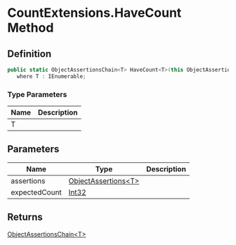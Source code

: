 # CountExtensions.HaveCount Method
## Definition

```c#
public static ObjectAssertionsChain<T> HaveCount<T>(this ObjectAssertions<T> assertions, int expectedCount)
   where T : IEnumerable;
```

### Type Parameters

| Name | Description |
| ---- | ----------- |
| T |  |

## Parameters

| Name | Type | Description |
| ---- | ---- | ----------- |
| assertions | [ObjectAssertions&lt;T&gt;](MrKWatkins.Assertions.ObjectAssertions-1.md) |  |
| expectedCount | [Int32](https://learn.microsoft.com/en-gb/dotnet/api/System.Int32) |  |

## Returns

[ObjectAssertionsChain&lt;T&gt;](MrKWatkins.Assertions.ObjectAssertionsChain-1.md)
